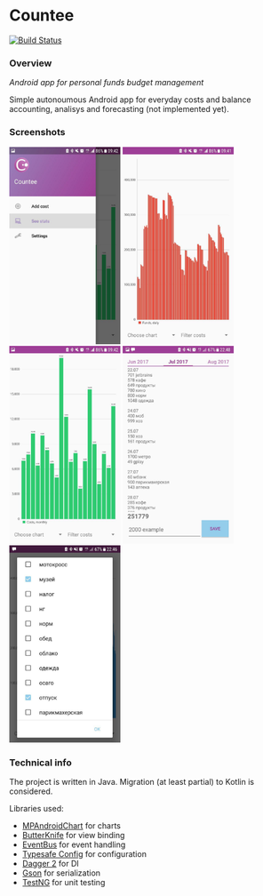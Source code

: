 # Сountee
[![Build Status](https://travis-ci.org/iav0207/countee.svg)](https://travis-ci.org/iav0207/countee)

### Overview

_Android app for personal funds budget management_

Simple autonoumous Android app for everyday costs and balance accounting,
analisys and forecasting (not implemented yet).

### Screenshots

<img src="/screenshots/sc01.jpg" alt="Menu" style="width: 200px"/>
<img src="/screenshots/sc02.jpg" alt="Main diagram" style="width: 200px"/>
<img src="/screenshots/sc03.jpg" alt="Filtered costs diagram, monthly" style="width: 200px"/>

<img src="/screenshots/sc04.jpg" alt="'Add new cost' view" style="width: 200px"/>
<img src="/screenshots/sc05.jpg" alt="Filter costs to display" style="width: 200px"/>

### Technical info

The project is written in Java. Migration (at least partial)
to Kotlin is considered.

Libraries used:
- [MPAndroidChart](https://github.com/PhilJay/MPAndroidChart) for charts
- [ButterKnife](https://github.com/JakeWharton/butterknife) for view binding
- [EventBus](https://github.com/greenrobot/EventBus) for event handling
- [Typesafe Config](https://github.com/lightbend/config) for configuration
- [Dagger 2](https://github.com/google/dagger) for DI
- [Gson](https://github.com/google/gson) for serialization
- [TestNG](http://testng.org/doc/) for unit testing
